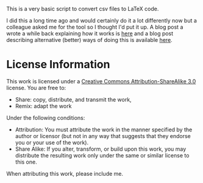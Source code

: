 This is a very basic script to convert csv files to LaTeX code.

I did this a long time ago and would certainly do it a lot differently now but a colleague asked me for the tool so I thought I'd put it up. A blog post a wrote a while back explaining how it works is [here](http://drvinceknight.blogspot.co.uk/2012/02/theres-great-website-that-ive-used-many.html) and a blog post describing alternative (better) ways of doing this is available [here](http://texblog.org/2012/05/30/generate-latex-tables-from-csv-files-excel/).

# License Information
This work is licensed under a [Creative Commons Attribution-ShareAlike 3.0](http://creativecommons.org/licenses/by-sa/3.0/us/) license.  You are free to:

* Share: copy, distribute, and transmit the work,
* Remix: adapt the work

Under the following conditions:

* Attribution: You must attribute the work in the manner specified by the author or licensor (but not in any way that suggests that they endorse you or your use of the work).
* Share Alike: If you alter, transform, or build upon this work, you may distribute the resulting work only under the same or similar license to this one.

When attributing this work, please include me.

